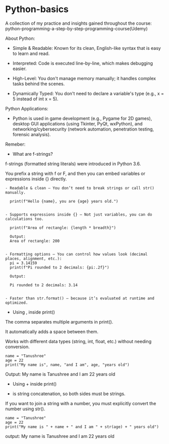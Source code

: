 # Python-basics
A collection of my practice and insights gained throughout the course: python-programming-a-step-by-step-programming-course(Udemy)

About Python:
- Simple & Readable: Known for its clean, English-like syntax that is easy to learn and read.

- Interpreted: Code is executed line-by-line, which makes debugging easier.

- High-Level: You don't manage memory manually; it handles complex tasks behind the scenes.

- Dynamically Typed: You don't need to declare a variable's type (e.g., x = 5 instead of int x = 5).

Python Applications:
- Python is used in game development (e.g., Pygame for 2D games), desktop GUI applications (using Tkinter, PyQt, wxPython), and networking/cybersecurity (network automation, penetration testing, forensic analysis).

Remeber:
- What are f-strings?
  
f-strings (formatted string literals) were introduced in Python 3.6.

You prefix a string with f or F, and then you can embed variables or expressions inside {} directly.

    - Readable & clean – You don’t need to break strings or call str() manually.
  
      print(f"Hello {name}, you are {age} years old.")
  
  
    - Supports expressions inside {} – Not just variables, you can do calculations too.
  
      print(f"Area of rectangle: {length * breadth}")
  
      Output:
      Area of rectangle: 200
  
  
    - Formatting options – You can control how values look (decimal places, alignment, etc.):
      pi = 3.14159
      print(f"Pi rounded to 2 decimals: {pi:.2f}")
  
      Output:
  
      Pi rounded to 2 decimals: 3.14
  
  
    - Faster than str.format() – because it’s evaluated at runtime and optimized.


- Using , inside print()

The comma separates multiple arguments in print().

It automatically adds a space between them.

Works with different data types (string, int, float, etc.) without needing conversion.

    name = "Tanushree"
    age = 22
    print("My name is", name, "and I am", age, "years old")


Output: My name is Tanushree and I am 22 years old


- Using + inside print()

+ is string concatenation, so both sides must be strings.

If you want to join a string with a number, you must explicitly convert the number using str().

    name = "Tanushree"
    age = 22
    print("My name is " + name + " and I am " + str(age) + " years old")

output: My name is Tanushree and I am 22 years old




